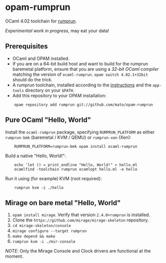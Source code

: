 # opam-rumprun

OCaml 4.02 toolchain for [rumprun](http://repo.rumpkernel.org/rumprun).

*Experimental work in progress*, may eat your data!

## Prerequisites

* OCaml and OPAM installed.
* If you are on a 64-bit build host and want to build for the rumprun baremetal
  platform, ensure that you are using a _32-bit OCaml compiler_ matching the
  version of `ocaml-rumprun`. `opam switch 4.02.1+32bit` should do the trick.
* A rumprun toolchain, installed according to the
  [instructions](http://wiki.rumpkernel.org/Repo%3A-rumprun) and the
  `app-tools` directory on your `$PATH`.
* Add this repository to your OPAM installation:
````
    opam repository add rumprun git://github.com/mato/opam-rumprun
````

## Pure OCaml "Hello, World"

Install the `ocaml-rumprun` package, specifying `RUMPRUN_PLATFORM` as either `rumprun-bmk` (baremetal / KVM / QEMU) or `rumprun-xen` (Xen):
````
    RUMPRUN_PLATFORM=rumprun-bmk opam install ocaml-rumprun
````
Build a native "Hello, World!":
````
    echo 'let () = print_endline "Hello, World!" > hello.ml
    ocamlfind -toolchain rumprun ocamlopt hello.ml -o hello
````
Run it using (for example) KVM (root required):
````
    rumprun kvm -i ./hello
````

## Mirage on bare metal "Hello, World"

1. `opam install mirage`. Verify that version `2.4.0+rumprun` is installed.
2. Clone the `https://github.com/mirage/mirage-skeleton` repository.
3. `cd mirage-skeleton/console`
4. `mirage configure --target rumprun`
5. `make depend && make`
6. `rumprun kvm -i ./mir-console`

*NOTE*: Only the Mirage Console and Clock drivers are functional at the moment.

